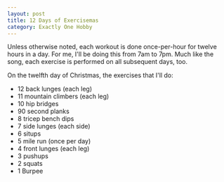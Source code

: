 ```yaml
---
layout: post
title: 12 Days of Exercisemas
category: Exactly One Hobby
---
```


Unless otherwise noted, each workout is done once-per-hour for twelve hours in a day. For me, I'll be doing this from 7am to 7pm. Much like the song, each exercise is performed on all subsequent days, too.

On the twelfth day of Christmas, the exercises that I'll do:

- 12 back lunges (each leg)
- 11 mountain climbers (each leg)
- 10 hip bridges
- 90 second planks
- 8 tricep bench dips
- 7 side lunges (each side)
- 6 situps
- 5 mile run (once per day)
- 4 front lunges (each leg)
- 3 pushups
- 2 squats
- 1 Burpee